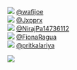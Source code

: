 
 ![](http://pbs.twimg.com/profile_images/1367106055763865601/11uJIheM_normal.jpg) [@wafijoe](https://twitter.com/wafijoe)<br>![](http://pbs.twimg.com/profile_images/1380550027878207491/OuINhG0O_normal.jpg) [@Jxpprx](https://twitter.com/Jxpprx)<br>![](http://pbs.twimg.com/profile_images/1370693224927399939/qb--uStO_normal.jpg) [@NirajPa14736112](https://twitter.com/NirajPa14736112)<br>![](http://pbs.twimg.com/profile_images/1339439018329604096/EFb11ADp_normal.jpg) [@FionaRagua](https://twitter.com/FionaRagua)<br>![](http://pbs.twimg.com/profile_images/1305862597451841538/9L27mNqn_normal.jpg) [@pritkalariya](https://twitter.com/pritkalariya)<br> 

![](https://visitor-badge.laobi.icu/badge?page_id=ponder)
